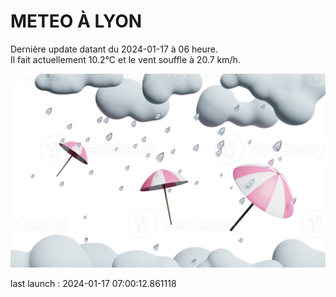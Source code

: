 # METEO À LYON

Dernière update datant du 2024-01-17 à 06 heure.  
Il fait actuellement 10.2°C et le vent souffle à 20.7 km/h.      

![](./.github/rain.png)

last launch : 2024-01-17 07:00:12.861118
